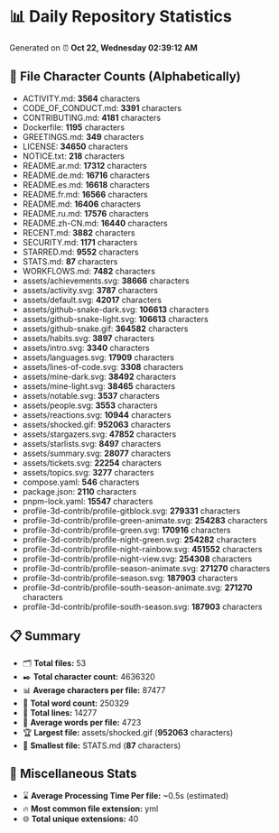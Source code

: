 # 📊 Daily Repository Statistics
Generated on ⏰ **Oct 22, Wednesday 02:39:12 AM**

## 📂 File Character Counts (Alphabetically)
- ACTIVITY.md: **3564** characters
- CODE_OF_CONDUCT.md: **3391** characters
- CONTRIBUTING.md: **4181** characters
- Dockerfile: **1195** characters
- GREETINGS.md: **349** characters
- LICENSE: **34650** characters
- NOTICE.txt: **218** characters
- README.ar.md: **17312** characters
- README.de.md: **16716** characters
- README.es.md: **16618** characters
- README.fr.md: **16566** characters
- README.md: **16406** characters
- README.ru.md: **17576** characters
- README.zh-CN.md: **16440** characters
- RECENT.md: **3882** characters
- SECURITY.md: **1171** characters
- STARRED.md: **9552** characters
- STATS.md: **87** characters
- WORKFLOWS.md: **7482** characters
- assets/achievements.svg: **38666** characters
- assets/activity.svg: **3787** characters
- assets/default.svg: **42017** characters
- assets/github-snake-dark.svg: **106613** characters
- assets/github-snake-light.svg: **106613** characters
- assets/github-snake.gif: **364582** characters
- assets/habits.svg: **3897** characters
- assets/intro.svg: **3340** characters
- assets/languages.svg: **17909** characters
- assets/lines-of-code.svg: **3308** characters
- assets/mine-dark.svg: **38492** characters
- assets/mine-light.svg: **38465** characters
- assets/notable.svg: **3537** characters
- assets/people.svg: **3553** characters
- assets/reactions.svg: **10944** characters
- assets/shocked.gif: **952063** characters
- assets/stargazers.svg: **47852** characters
- assets/starlists.svg: **8497** characters
- assets/summary.svg: **28077** characters
- assets/tickets.svg: **22254** characters
- assets/topics.svg: **3277** characters
- compose.yaml: **546** characters
- package.json: **2110** characters
- pnpm-lock.yaml: **15547** characters
- profile-3d-contrib/profile-gitblock.svg: **279331** characters
- profile-3d-contrib/profile-green-animate.svg: **254283** characters
- profile-3d-contrib/profile-green.svg: **170916** characters
- profile-3d-contrib/profile-night-green.svg: **254282** characters
- profile-3d-contrib/profile-night-rainbow.svg: **451552** characters
- profile-3d-contrib/profile-night-view.svg: **254308** characters
- profile-3d-contrib/profile-season-animate.svg: **271270** characters
- profile-3d-contrib/profile-season.svg: **187903** characters
- profile-3d-contrib/profile-south-season-animate.svg: **271270** characters
- profile-3d-contrib/profile-south-season.svg: **187903** characters

## 📋 Summary
- 🗂️ **Total files:** 53
- ✒️ **Total character count:** 4636320
- 📊 **Average characters per file:** 87477
- 📝 **Total word count:** 250329
- 🧾 **Total lines:** 14277
- 📐 **Average words per file:** 4723
- 🏆 **Largest file:** assets/shocked.gif (**952063** characters)
- 🥉 **Smallest file:** STATS.md (**87** characters)

## 🌟 Miscellaneous Stats
- ⌛ **Average Processing Time Per file:** ~0.5s (estimated)
- 🔥 **Most common file extension:** yml
- 🌐 **Total unique extensions:** 40
